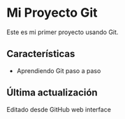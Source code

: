 # Mi Proyecto Git
Este es mi primer proyecto usando Git.
## Características
- Aprendiendo Git paso a paso
## Última actualización
Editado desde GitHub web interface
